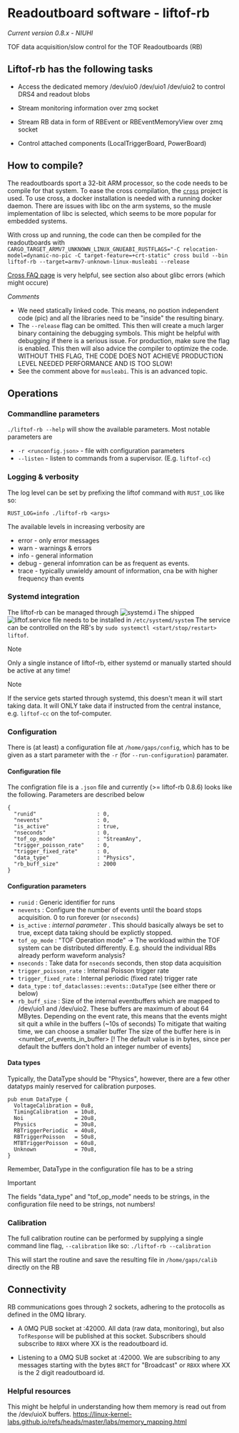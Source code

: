 # Readoutboard software - liftof-rb
_Current version 0.8.x - NIUHI_

TOF data acquisition/slow control for the TOF Readoutboards (RB)

## Liftof-rb has the following tasks

* Access the dedicated memory /dev/uio0 /dev/uio1 /dev/uio2
  to control DRS4 and readout blobs

* Stream monitoring information over zmq socket

* Stream RB data in form of RBEvent or RBEventMemoryView 
  over zmq socket

* Control attached components (LocalTriggerBoard, PowerBoard)

## How to compile?

The readoutboards sport a 32-bit ARM processor, so the code needs to 
be compile for that system. To ease the cross compilation, the 
[`cross`](https://github.com/cross-rs/cross) project is used. 
To use cross, a docker installation is needed with a running docker 
daemon.
There are issues with libc on the arm systems, so the musle implementation of 
libc is selected, which seems to be more popular for embedded systems.

With cross up and running, the code can then be compiled for the readoutboards with
`CARGO_TARGET_ARMV7_UNKNOWN_LINUX_GNUEABI_RUSTFLAGS="-C relocation-model=dynamic-no-pic -C target-feature=+crt-static" cross build --bin liftof-rb --target=armv7-unknown-linux-musleabi --release`

[Cross FAQ page](`https://github.com/cross-rs/cross/wiki/FAQ#glibc-version-error`) is very helpful, see section also about glibc errors (which might occure)

_Comments_

* We need statically linked code. This means, no postion independent code (pic) and all the libraries need to be 
  "inside" the resulting binary.
* The `--release` flag can be omitted. This then will create a much larger binary containing the debugging symbols. 
  This might be helpful with debugging if there is a serious issue. For production, make sure the flag is enabled.
  This then will also advice the compiler to optimize the code. 
  WITHOUT THIS FLAG, THE CODE DOES NOT ACHIEVE PRODUCTION LEVEL NEEDED PERFORMANCE AND IS TOO SLOW!
* See the comment above for `musleabi`. This is an advanced topic.

## Operations

### Commandline parameters

`./liftof-rb --help` will show the available parameters. Most notable parameters are

* `-r <runconfig.json>` - file with configuration parameters
* `--listen`            - listen to commands from a supervisor. (E.g. `liftof-cc`)

### Logging & verbosity

The log level can be set by prefixing the liftof command with `RUST_LOG` like so:

```RUST_LOG=info ./liftof-rb <args>```

The available levels in increasing verbosity are

* error - only error messages
* warn  - warnings & errors
* info  - general information
* debug - general infomration can be as frequent as 
          events.
* trace - typically unwieldy amount of information, 
          cna be with higher frequency than events 
          

### Systemd integration

The liftof-rb can be managed through ![systemd](https://en.wikipedia.org/wiki/Systemd).i
The shipped ![`liftof.service`](liftof.service) file needs to be installed in `/etc/systemd/system`
The service can be controlled on the RB's by
`sudo systemctl <start/stop/restart> liftof`.  

>[!NOTE] 
> Only a single instance of liftof-rb, either systemd or manually started should be active at any time!

>[!NOTE] 
> If the service gets started through systemd, this doesn't mean it will start taking data. It will ONLY
> take data if instructed from the central instance, e.g. `liftof-cc` on the tof-computer.

### Configuration

There is (at least) a configuration file at `/home/gaps/config`, which has to be given 
as a start parameter with the `-r` (for `--run-configuration`) paramater.

#### Configuration file

The configration file is a `.json` file and currently
(>= liftof-rb 0.8.6) looks like the following. Parameters are
described below

```
{
  "runid"                   : 0,
  "nevents"                 : 0,
  "is_active"               : true,
  "nseconds"                : 0,
  "tof_op_mode"             : "StreamAny",
  "trigger_poisson_rate"    : 0,
  "trigger_fixed_rate"      : 0,
  "data_type"               : "Physics",
  "rb_buff_size"            : 2000
}
```


#### Configuration parameters
* `runid`                   : Generic identifier for runs
* `nevents`                 : Configure the number of events until the board stops
                              acquisition. 0 to run forever (or `nseconds`)
* `is_active`               : _internal parameter_ . This should basically always 
                              be set to true, except data taking should be explictly
                              stopped.
* `tof_op_mode`             : "TOF Operation mode" -> The workload within the TOF system
                              can be distributed differently. E.g. should the individual 
                              RBs already perform waveform analysis?
* `nseconds`                : Take data for `nseconds` seconds, then stop data 
                              acquisition
* `trigger_poisson_rate`    : Internal Poisson trigger rate
* `trigger_fixed_rate`      : Internal periodic (fixed rate) trigger rate
* `data_type`               : `tof_dataclasses::events::DataType` (see either there or below)
* `rb_buff_size`            : Size of the internal eventbuffers which are mapped to /dev/uio1 
                              and /dev/uio2. These buffers are maximum of about 64 MBytes.
                              Depending on the event rate, this means that the events might
                              sit quit a while in the buffers (~10s of seconds)
                              To mitigate that waiting time, we can choose a smaller buffer
                              The size of the buffer here is in <number_of_events_in_buffer>
                              [! The default value is in bytes, since per default the buffers 
                              don't hold an integer number of events]

#### Data types

Typically, the DataType should be "Physics", however, there are a few other
datatyps mainly reserved for calibration purposes.

```
pub enum DataType {
  VoltageCalibration = 0u8,
  TimingCalibration  = 10u8,
  Noi                = 20u8,
  Physics            = 30u8,
  RBTriggerPeriodic  = 40u8,
  RBTriggerPoisson   = 50u8,
  MTBTriggerPoisson  = 60u8,
  Unknown            = 70u8,
}
```

Remember, DataType in the configuration file has to be a string

>[!IMPORTANT] 
>The fields "data_type" and "tof_op_mode" needs to be strings,
>in the configuration file need to be strings, not numbers! 

### Calibration 

The full calibration routine can be performed by supplying a single
command line flag, `--calibration` like so:
`./liftof-rb --calibration`

This will start the routine and save the resulting file in 
`/home/gaps/calib` directly on the RB

## Connectivity

RB communications goes through 2 sockets, adhering to the protocolls as defined in the 0MQ library.

* A 0MQ PUB socket at <local-ip>:42000. All data (raw data, monitoring),
  but also `TofResponse` will be published at this socket.
  Subscribers should subscribe to `RBXX` where XX is the readoutboard id.

* Listening to a 0MQ SUB socket at <cnc-server-ip>:42000. We are subscribing to any messages starting with the bytes 
  `BRCT` for "Broadcast" or `RBXX` where XX is the 2 digit readoutboard id.

### Helpful resources
This might be helpful in understanding how them memory is read out from the /dev/uioX 
buffers.
https://linux-kernel-labs.github.io/refs/heads/master/labs/memory_mapping.html
